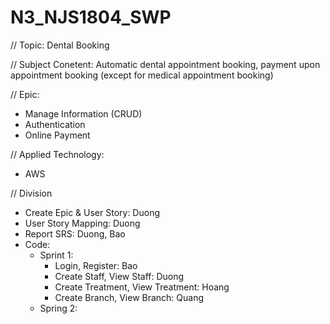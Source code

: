 ﻿# N3_NJS1804_SWP

// Topic: Dental Booking

// Subject Conetent: Automatic dental appointment booking, payment upon appointment booking (except for medical appointment booking)

// Epic:
- Manage Information (CRUD)
- Authentication
- Online Payment

// Applied Technology:
- AWS

// Division
- Create Epic & User Story: Duong
- User Story Mapping: Duong
- Report SRS: Duong, Bao
- Code:
  * Sprint 1: 
    + Login, Register: Bao
    + Create Staff, View Staff: Duong
    + Create Treatment, View Treatment: Hoang
    + Create Branch, View Branch: Quang
  * Spring 2:
